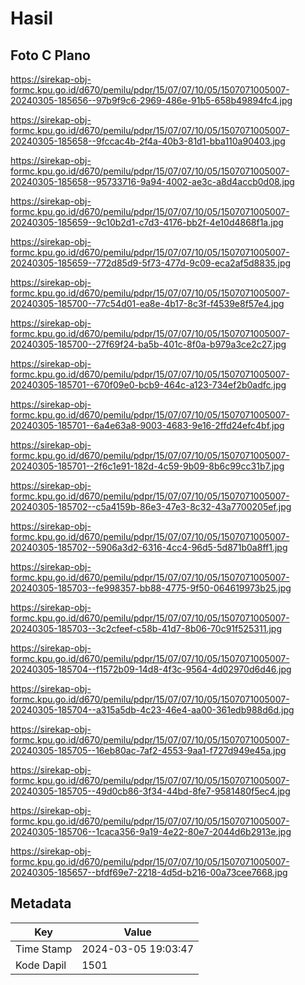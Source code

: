 # Hasil

## Foto C Plano

https://sirekap-obj-formc.kpu.go.id/d670/pemilu/pdpr/15/07/07/10/05/1507071005007-20240305-185656--97b9f9c6-2969-486e-91b5-658b49894fc4.jpg

https://sirekap-obj-formc.kpu.go.id/d670/pemilu/pdpr/15/07/07/10/05/1507071005007-20240305-185658--9fccac4b-2f4a-40b3-81d1-bba110a90403.jpg

https://sirekap-obj-formc.kpu.go.id/d670/pemilu/pdpr/15/07/07/10/05/1507071005007-20240305-185658--95733716-9a94-4002-ae3c-a8d4accb0d08.jpg

https://sirekap-obj-formc.kpu.go.id/d670/pemilu/pdpr/15/07/07/10/05/1507071005007-20240305-185659--9c10b2d1-c7d3-4176-bb2f-4e10d4868f1a.jpg

https://sirekap-obj-formc.kpu.go.id/d670/pemilu/pdpr/15/07/07/10/05/1507071005007-20240305-185659--772d85d9-5f73-477d-9c09-eca2af5d8835.jpg

https://sirekap-obj-formc.kpu.go.id/d670/pemilu/pdpr/15/07/07/10/05/1507071005007-20240305-185700--77c54d01-ea8e-4b17-8c3f-f4539e8f57e4.jpg

https://sirekap-obj-formc.kpu.go.id/d670/pemilu/pdpr/15/07/07/10/05/1507071005007-20240305-185700--27f69f24-ba5b-401c-8f0a-b979a3ce2c27.jpg

https://sirekap-obj-formc.kpu.go.id/d670/pemilu/pdpr/15/07/07/10/05/1507071005007-20240305-185701--670f09e0-bcb9-464c-a123-734ef2b0adfc.jpg

https://sirekap-obj-formc.kpu.go.id/d670/pemilu/pdpr/15/07/07/10/05/1507071005007-20240305-185701--6a4e63a8-9003-4683-9e16-2ffd24efc4bf.jpg

https://sirekap-obj-formc.kpu.go.id/d670/pemilu/pdpr/15/07/07/10/05/1507071005007-20240305-185701--2f6c1e91-182d-4c59-9b09-8b6c99cc31b7.jpg

https://sirekap-obj-formc.kpu.go.id/d670/pemilu/pdpr/15/07/07/10/05/1507071005007-20240305-185702--c5a4159b-86e3-47e3-8c32-43a7700205ef.jpg

https://sirekap-obj-formc.kpu.go.id/d670/pemilu/pdpr/15/07/07/10/05/1507071005007-20240305-185702--5906a3d2-6316-4cc4-96d5-5d871b0a8ff1.jpg

https://sirekap-obj-formc.kpu.go.id/d670/pemilu/pdpr/15/07/07/10/05/1507071005007-20240305-185703--fe998357-bb88-4775-9f50-064619973b25.jpg

https://sirekap-obj-formc.kpu.go.id/d670/pemilu/pdpr/15/07/07/10/05/1507071005007-20240305-185703--3c2cfeef-c58b-41d7-8b06-70c91f525311.jpg

https://sirekap-obj-formc.kpu.go.id/d670/pemilu/pdpr/15/07/07/10/05/1507071005007-20240305-185704--f1572b09-14d8-4f3c-9564-4d02970d6d46.jpg

https://sirekap-obj-formc.kpu.go.id/d670/pemilu/pdpr/15/07/07/10/05/1507071005007-20240305-185704--a315a5db-4c23-46e4-aa00-361edb988d6d.jpg

https://sirekap-obj-formc.kpu.go.id/d670/pemilu/pdpr/15/07/07/10/05/1507071005007-20240305-185705--16eb80ac-7af2-4553-9aa1-f727d949e45a.jpg

https://sirekap-obj-formc.kpu.go.id/d670/pemilu/pdpr/15/07/07/10/05/1507071005007-20240305-185705--49d0cb86-3f34-44bd-8fe7-9581480f5ec4.jpg

https://sirekap-obj-formc.kpu.go.id/d670/pemilu/pdpr/15/07/07/10/05/1507071005007-20240305-185706--1caca356-9a19-4e22-80e7-2044d6b2913e.jpg

https://sirekap-obj-formc.kpu.go.id/d670/pemilu/pdpr/15/07/07/10/05/1507071005007-20240305-185657--bfdf69e7-2218-4d5d-b216-00a73cee7668.jpg


## Metadata

| Key        | Value               |
| ---------- | ------------------- |
| Time Stamp | 2024-03-05 19:03:47 |
| Kode Dapil | 1501                |



